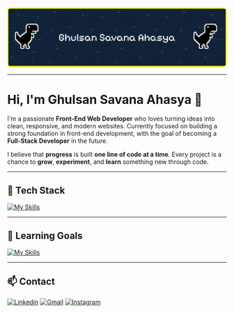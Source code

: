 ![Header](img/github-header-banner.png)

---

# Hi, I'm Ghulsan Savana Ahasya 👋
I'm a passionate **Front-End Web Developer** who loves turning ideas into clean, responsive, and modern websites. Currently focused on building a strong foundation in front-end development, with the goal of becoming a **Full-Stack Developer** in the future.

I believe that **progress** is built **one line of code at a time**.
Every project is a chance to **grow**, **experiment**, and **learn** something new through code.


---

## 🔧 Tech Stack
[![My Skills](https://skillicons.dev/icons?i=html,css,js,bootstrap,git,github&perline=3)](https://skillicons.dev)

---

## 📘 Learning Goals
[![My Skills](https://skillicons.dev/icons?i=typescript,tailwind,react,nextjs,nodejs,express,vue,mongodb)](https://skillicons.dev)

---

## 📫 Contact
[![Linkedin](https://img.shields.io/badge/LinkedIn-0077B5?style=for-the-badge&logo=linkedin&logoColor=white)](https://www.linkedin.com/in/ghulsan-savana-ahasya) [![Gmail](https://img.shields.io/badge/Gmail-D14836?style=for-the-badge&logo=gmail&logoColor=white)](mailto:ghulsan.savanaa@gmail.com) [![Instagram](https://img.shields.io/badge/Instagram-E4405F?style=for-the-badge&logo=instagram&logoColor=white)](https://instagram.com/ghulsann)